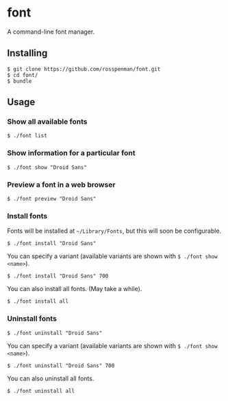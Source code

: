 font
====

A command-line font manager.

Installing
----------

```
$ git clone https://github.com/rosspenman/font.git
$ cd font/
$ bundle
```

Usage
-----

### Show all available fonts

`$ ./font list`

### Show information for a particular font

`$ ./font show "Droid Sans"`

### Preview a font in a web browser

`$ ./font preview "Droid Sans"`

### Install fonts

Fonts will be installed at `~/Library/Fonts`, but this will soon be configurable.

`$ ./font install "Droid Sans"`

You can specify a variant (available variants are shown with `$ ./font show <name>`).

`$ ./font install "Droid Sans" 700`

You can also install all fonts. (May take a while).

`$ ./font install all`

### Uninstall fonts

`$ ./font uninstall "Droid Sans"`

You can specify a variant (available variants are shown with `$ ./font show <name>`).

`$ ./font uninstall "Droid Sans" 700`

You can also uninstall all fonts.

`$ ./font uninstall all`
